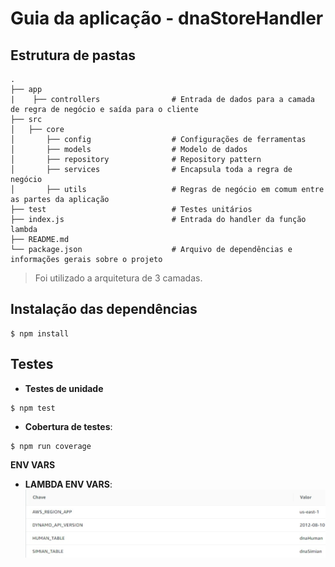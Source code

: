 # Guia da aplicação - dnaStoreHandler
## Estrutura de pastas
```
.
├── app
|    ├── controllers                # Entrada de dados para a camada de regra de negócio e saída para o cliente
├── src
│   ├── core  
│       ├── config                  # Configurações de ferramentas
│       ├── models                  # Modelo de dados
│       ├── repository              # Repository pattern
│       ├── services                # Encapsula toda a regra de negócio
│       ├── utils                   # Regras de negócio em comum entre as partes da aplicação
├── test                            # Testes unitários
├── index.js                        # Entrada do handler da função lambda
├── README.md
└── package.json                    # Arquivo de dependências e informações gerais sobre o projeto
```
> Foi utilizado a arquitetura de 3 camadas.
## Instalação das dependências
```
$ npm install
```
## Testes

- **Testes de unidade**

```
$ npm test
```
- **Cobertura de testes**:

```
$ npm run coverage
```
**ENV VARS**
- **LAMBDA ENV VARS**:
![alt text](../architecture/dnaStore.jpeg "dnaStore vars")
